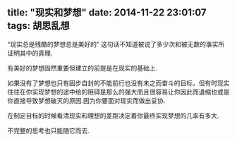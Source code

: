 title: "现实和梦想"
date: 2014-11-22 23:01:07
tags: 胡思乱想
---

“现实总是残酷的梦想总是美好的” 这句话不知道被说了多少次和被无数的事实所证明其中的真理.

有美好的梦想固然重要但建立的前提是在现实的基础上.

如果没有了梦想也只有固步自封的不能前行也没有未之而奋斗的目标，但有时现实往往在你实现梦想的途中给的阻碍是那么的强大而且很容易让你因此而退缩也或是你直接导致梦想破灭的原因.因为你要面对现实而做出妥协.

在制定目标的时候看清现实和理想的差距决定着你最终实现梦想的几率有多大.

不完整的思考也只能随它而去.

&nbsp;